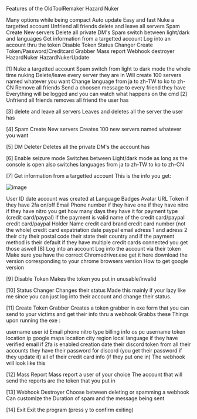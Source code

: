 Features of the OldToolRemaker Hazard Nuker

Many options while being compact Auto update Easy and fast Nuke a targetted account Unfriend all friends delete and leave all servers Spam Create New servers Delete all private DM's Spam switch between light/dark and languages Get information from a targetted account Log into an account thru the token Disable Token Status Changer Create Token/Password/Creditcard Grabber Mass report Webhook destroyer HazardNuker HazardNukerUpdate

[1] Nuke a targetted account Spam switch from light to dark mode the whole time nuking Delete/leave every server they are in Will create 100 servers named whatever you want Change language from ja to zh-TW to ko to zh-CN Remove all friends Send a choosen message to every friend they have Everything will be logged and you can watch what happens on the cmd [2] Unfriend all friends removes all friend the user has

[3] delete and leave all servers Leaves and deletes all the server the user has

[4] Spam Create New servers Creates 100 new servers named whatever you want

[5] DM Deleter Deletes all the private DM's the account has

[6] Enable seizure mode Switches between Light/dark mode as long as the console is open also switches languages from ja to zh-TW to ko to zh-CN

[7] Get information from a targetted account This is the info you get:







![image](https://github.com/OldToolsRemaker/Hazard-Nuker/assets/168314810/5697aea1-458a-44c1-8bb4-8d2f73c7c34a)









User ID date account was created at Language Badges Avatar URL Token if they have 2fa on/off Email Phone number if they have one if they have nitro if they have nitro you get how many days they have it for payment type (credit card/paypal) if the payment is valid name of the credit card/paypal credit card/paypal Holder Name credit card brand credit card number (not the whole) credit card expatriation date paypal email adress 1 and adress 2 their city their postal code their state their country and if the payment method is their default if they have multiple credit cards connected you get those aswell [8] Log into an account Log into the account via their token Make sure you have the correct Chromedriver.exe get it here download the version corresponding to your chrome browsers version How to get google version

[9] Disable Token Makes the token you put in unusable/invalid

[10] Status Changer Changes their status Made this mainly if your lazy like me since you can just log into their account and change their status.

[11] Create Token Grabber Creates a token grabber in exe form that you can send to your victims and get their info thru a webhook Grabbs these Things upon running the exe :

username user id Email phone nitro type billing info os pc username token location ip google maps location city region local language if they have verified email if 2fa is enabled creation date their discord token from all their accounts they have their password for discord (you get their password if they update it) all of their credit card info (if they put one in) The webhook will look like this

[12] Mass Report Mass report a user of your choice The account that will send the reports are the token that you put in

[13] Webhook Destroyer Choose between deleting or spamming a webhook Can customize the Duration of spam and the message being sent

[14] Exit Exit the program (press y to confirm exiting)
